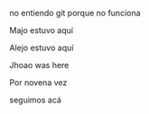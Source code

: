 <!-- README intentionally emptied -->

no entiendo git porque no funciona

Majo estuvo aquí 

Alejo estuvo aquí 

Jhoao was here

Por novena vez

seguimos acá
